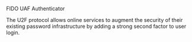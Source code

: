   FIDO UAF Authenticator

The U2F protocol allows online services to augment the security of their existing password infrastructure by adding a strong second factor to user login. 
